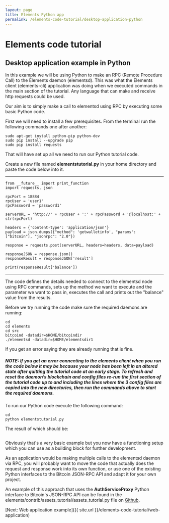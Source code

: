 ```yaml
---
layout: page
title: Elements Python app
permalink: /elements-code-tutorial/desktop-application-python
---
```


# Elements code tutorial

## Desktop application example in Python

In this example we will be using Python to make an RPC (Remote Procedure Call) to the Elements daemon (elementsd). This was what the Elements client (elements-cli) application was doing when we executed commands in the main section of the tutorial. Any language that can make and receive http requests could be used. 

Our aim is to simply make a call to elementsd using RPC by executing some basic Python code.

First we will need to install a few prerequisites. From the terminal run the following commands one after another:

~~~~
sudo apt-get install python-pip python-dev
sudo pip install --upgrade pip 
sudo pip install requests
~~~~

That will have set up all we need to run our Python tutorial code.

Create a new file named **elementstutorial.py** in your home directory and paste the code below into it.

* * *

~~~~
from __future__ import print_function
import requests, json

rpcPort = 18884
rpcUser = 'user1'
rpcPassword = 'password1'

serverURL = 'http://' + rpcUser + ':' + rpcPassword + '@localhost:' + str(rpcPort)

headers = {'content-type': 'application/json'}
payload = json.dumps({"method": 'getwalletinfo', "params": ["bitcoin"], "jsonrpc": "2.0"})

response = requests.post(serverURL, headers=headers, data=payload)

responseJSON = response.json()
responseResult = responseJSON['result']

print(responseResult['balance'])
~~~~

* * * 

The code defines the details needed to connect to the elementsd node using RPC commands, sets up the method we want to execute and the parameter we want to pass in, executes the call and prints out the "balance" value from the results.

Before we try running the code make sure the required daemons are running:

~~~~
cd
cd elements
cd src
bitcoind -datadir=$HOME/bitcoindir
./elementsd -datadir=$HOME/elementsdir1
~~~~

If you get an error saying they are already running that is fine.

##### NOTE: If you get an error connecting to the elements client when you run the code below it may be because your node has been left in an altered state after quitting the tutorial code at an early stage. To refresh and reset the daemon’s blockchain and config files re-run the first section of the tutorial code up to and including the lines where the 3 config files are copied into the new directories, then run the commands above to start the required daemons.

To run our Python code execute the following command:

~~~~
cd
python elementstutorial.py
~~~~

The result of which should be:

<img class="" alt="" src="{{ site.url }}/images/python.png" />

Obviously that's a very basic example but you now have a functioning setup which you can use as a building block for further development.

As an application would be making multiple calls to the elementsd daemon via RPC, you will probably want to move the code that actually does the request and response work into its own function, or use one of the existing Python interfaces to the Bitcoin JSON-RPC API and adapt it for your own project. 

An example of this approach that uses the **AuthServiceProxy** Python interface to Bitcoin's JSON-RPC API can be found in the elements/contrib/assets_tutorial/assets_tutorial.py file on [Github](https://github.com/ElementsProject/elements).


[Next: Web application example]({{ site.url }}/elements-code-tutorial/web-application)

